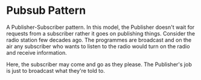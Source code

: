 # Pubsub Pattern

A Publisher-Subscriber pattern. In this model, the Publisher doesn't wait for requests from a subscriber rather it goes on publishing things. Consider the radio station few decades ago. The programmes are broadcast and on the air any subscriber who wants to listen to the radio would turn on the radio and receive information. 

Here, the subscriber may come and go as they please. The Publisher's job is just to broadcast what they're told to.